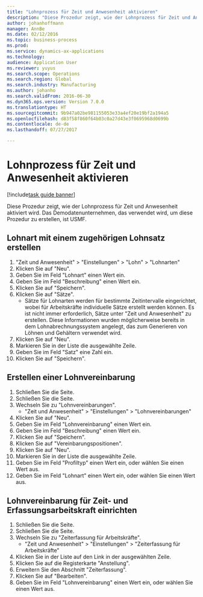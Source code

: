 ```yaml
--- 
title: "Lohnprozess für Zeit und Anwesenheit aktivieren"
description: "Diese Prozedur zeigt, wie der Lohnprozess für Zeit und Anwesenheit aktiviert wird."
author: johanhoffmann
manager: AnnBe
ms.date: 02/12/2016
ms.topic: business-process
ms.prod: 
ms.service: dynamics-ax-applications
ms.technology: 
audience: Application User
ms.reviewer: yuyus
ms.search.scope: Operations
ms.search.region: Global
ms.search.industry: Manufacturing
ms.author: johanho
ms.search.validFrom: 2016-06-30
ms.dyn365.ops.version: Version 7.0.0
ms.translationtype: HT
ms.sourcegitcommit: 9b947a02be981155053e33a4ef20e19bf2a194a5
ms.openlocfilehash: d83f58f860f64b03c0a27d43e3f0695968d0699b
ms.contentlocale: de-de
ms.lasthandoff: 07/27/2017

---
```

# <a name="enable-the-payroll-process-for-time-and-attendance"></a>Lohnprozess für Zeit und Anwesenheit aktivieren

[!include[task guide banner](../../includes/task-guide-banner.md)]

Diese Prozedur zeigt, wie der Lohnprozess für Zeit und Anwesenheit aktiviert wird. Das Demodatenunternehmen, das verwendet wird, um diese Prozedur zu erstellen, ist USMF.


## <a name="create-a-pay-type-with-a-related-pay-rate"></a>Lohnart mit einem zugehörigen Lohnsatz erstellen
1. "Zeit und Anwesenheit" > "Einstellungen" > "Lohn" > "Lohnarten"
2. Klicken Sie auf "Neu".
3. Geben Sie im Feld "Lohnart" einen Wert ein.
4. Geben Sie im Feld "Beschreibung" einen Wert ein.
5. Klicken Sie auf "Speichern".
6. Klicken Sie auf "Sätze".
    * Sätze für Lohnarten werden für bestimmte Zeitintervalle eingerichtet, wobei für Arbeitskräfte individuelle Sätze erstellt werden können. Es ist nicht immer erforderlich, Sätze unter "Zeit und Anwesenheit" zu erstellen. Diese Informationen wurden möglicherweise bereits in dem Lohnabrechnungssystem angelegt, das zum Generieren von Löhnen und Gehältern verwendet wird.  
7. Klicken Sie auf "Neu".
8. Markieren Sie in der Liste die ausgewählte Zeile.
9. Geben Sie im Feld "Satz" eine Zahl ein.
10. Klicken Sie auf "Speichern".

## <a name="create-a-pay-agreement"></a>Erstellen einer Lohnvereinbarung
1. Schließen Sie die Seite.
2. Schließen Sie die Seite.
3. Wechseln Sie zu "Lohnvereinbarungen".
    * "Zeit und Anwesenheit" > "Einstellungen" > "Lohnvereinbarungen"  
4. Klicken Sie auf "Neu".
5. Geben Sie im Feld "Lohnvereinbarung" einen Wert ein.
6. Geben Sie im Feld "Beschreibung" einen Wert ein.
7. Klicken Sie auf "Speichern".
8. Klicken Sie auf "Vereinbarungspositionen".
9. Klicken Sie auf "Neu".
10. Markieren Sie in der Liste die ausgewählte Zeile.
11. Geben Sie im Feld "Profiltyp" einen Wert ein, oder wählen Sie einen Wert aus.
12. Geben Sie im Feld "Lohnart" einen Wert ein, oder wählen Sie einen Wert aus.

## <a name="set-up-pay-agreement-for-time-and-registration-worker"></a>Lohnvereinbarung für Zeit- und Erfassungsarbeitskraft einrichten
1. Schließen Sie die Seite.
2. Schließen Sie die Seite.
3. Wechseln Sie zu "Zeiterfassung für Arbeitskräfte".
    * "Zeit und Anwesenheit" > "Einstellungen" > "Zeiterfassung für Arbeitskräfte"  
4. Klicken Sie in der Liste auf den Link in der ausgewählten Zeile.
5. Klicken Sie auf die Registerkarte "Anstellung".
6. Erweitern Sie den Abschnitt "Zeiterfassung".
7. Klicken Sie auf "Bearbeiten".
8. Geben Sie im Feld "Lohnvereinbarung" einen Wert ein, oder wählen Sie einen Wert aus.


